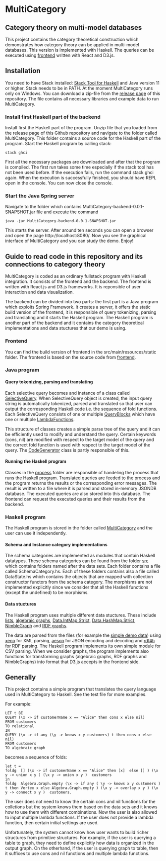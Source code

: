 # MultiCategory

## Category theory on multi-model databases

This project contains the category theoretical construction which demonstrates how category theory can be applied in multi-model databases. This version is implemented with Haskell. The queries can be executed using [frontend](https://github.com/valterUo/demo-system-frontend) written with React and D3.js.

## Installation

You need to have Stack installed: [Stack Tool for Haskell](https://docs.haskellstack.org/en/stable/README/) and Java version 11 or higher. Stack needs to be in PATH. At the moment MultiCategory runs only on Windows. You can download a zip-file from the [release page](https://github.com/valterUo/MultiCategory-demo-system/releases) of this repository. The file contains all necessary libraries and example data to run MultiCategory.

### Install first Haskell part of the backend

Install first the Haskell part of the program. Unzip file that you loaded from the release page of this Github repository and navigate to the folder called MultiCategory. This folder contains a source code for the Haskell part of the program. Start the Haskell program by calling stack: 

```
stack ghci
```

First all the necessary packages are downloaded and after that the program is compiled. The first run takes some time especially if the stack tool has not been used before. If the execution fails, run the command stack ghci again. When the execution is successfully finished, you should have REPL open in the console. You can now close the console.

### Start the Java Spring server

Navigate to the folder which contains MultiCategory-backend-0.0.1-SNAPSHOT.jar file and execute the command

```
java -jar MultiCategory-backend-0.0.1-SNAPSHOT.jar
```
This starts the server. After around ten seconds you can open a browser and open the page http://localhost:8080/. Now you see the graphical interface of MultiCategory and you can study the demo. Enjoy!

## Guide to read code in this repository and its connections to category theory

MultiCategory is coded as an ordinary fullstack program with Haskell integration. It consists of the frontend and the backend. The frontend is written with React.js and D3.js frameworks. It is reponsible of user interaction and data visualization. 

The backend can be divided into two parts: the first part is a Java program which exploits Spring Framework. It creates a server, it offers the static build version of the frontend, it is responsible of query tokenizing, parsing and translating and it starts the Haskell program. The Haskell program is another part of the backend and it contains the category theoretical implementations and data stuctures that our demo is using.

### Frontend

You can find the build version of frontend in the src/main/resources/static folder. The frontend is based on the source code from [frontend](https://github.com/valterUo/demo-system-frontend).

### Java program

#### Query tokenizing, parsing and translating

Each selective query becomes and instance of a class called [SelectiveQuery](https://github.com/valterUo/MultiCategory-demo-system/blob/master/src/query/SelectiveQuery.java). When SelectiveQuery object is created, the input query string is automatically tokenized, parsed and translated so that user can output the corresponding Haskell code i.e. the sequence of fold functions. Each SelectiveQuery consists of one or multiple [QueryBlocks](https://github.com/valterUo/MultiCategory-demo-system/blob/master/src/query/QueryBlock.java) which have one or multiple [LambdaFunctions](https://github.com/valterUo/MultiCategory-demo-system/blob/master/src/query/LambdaFunction.java).

This structure of classes creates a simple parse tree of the query and it can be efficiently used to modify and understand the query. Certain keywords (cons, nil) are modified with respect to the target model of the query and the correct fold function is used with respect to the target model of the query. The [CodeGenerator](https://github.com/valterUo/MultiCategory-demo-system/blob/master/src/codeGenerator/CodeGenerator.java) class is partly responsible of this.

#### Running the Haskell program

Classes in the [process](https://github.com/valterUo/MultiCategory-demo-system/tree/master/src/process) folder are responsible of handeling the process that runs the Haskell program. Translated queries are feeded to the process and the program returns the results or the corresponding error messages. The result is written to a file where it is parsed and stored in-memory JSONDB database. The executed queries are also stored into this database. The frontend can request the executed queries and their results from the backend.

### Haskell program

The Haskell program is stored in the folder called [MultiCategory](https://github.com/valterUo/MultiCategory-demo-system/tree/master/MultiCategory) and the user can use it independently.

#### Schema and Instance category implementations

 The schema categories are implemented as modules that contain Haskell datatypes. These schema categories can be found from the folder [src](https://github.com/valterUo/MultiCategory-demo-system/tree/master/MultiCategory/src) which contains folders named after the data sets. Each folder contains a file called SchemaCategory.hs. Each of these folders contains also a file called DataState.hs which contains the objects that are mapped with collection constructor functors from the schema category. The morphisms are not implemented explicitly since we consider that all the Haskell functions (except the undefined) to be morphisms.

#### Data stuctures

The Haskell program uses multiple different data stuctures. These include [lists](https://hackage.haskell.org/package/base-4.12.0.0/docs/Data-List.html), [algebraic graphs](http://hackage.haskell.org/package/algebraic-graphs-0.4/docs/Algebra-Graph.html), [Data.IntMap.Strict](http://hackage.haskell.org/package/containers-0.6.2.1/docs/Data-IntMap-Strict.html), [Data.HashMap.Strict](https://hackage.haskell.org/package/unordered-containers-0.2.10.0/docs/Data-HashMap-Strict.html), [NimbleGraph](https://github.com/valterUo/MultiCategory-demo-system/tree/master/MultiCategory/src/NimbleGraph) and [RDF graphs](http://hackage.haskell.org/package/rdf4h-3.1.0).

The data are parsed from the files (for example the [simple demo data](https://github.com/valterUo/MultiCategory-demo-system/tree/master/MultiCategory/demoData)) using [xeno](https://hackage.haskell.org/package/xeno) for XML parsing, [aeson](http://hackage.haskell.org/package/aeson) for JSON encoding and decoding and [rdf4h](http://hackage.haskell.org/package/rdf4h-3.1.0) for RDF parsing. The Haskell program implements its own simple module for CSV parsing. When we consider graphs, the program implements also functions for transforming graphs (algebraic graphs, RDF graphs and NimbleGraphs) into format that D3.js accepts in the frontend side.

## Generally

This project contains a simple program that translates the query language used in MultiCategory to Haskell. See the test file for more examples.

For example:

```
LET t BE 
QUERY (\x -> if customerName x == "Alice" then cons x else nil) 
FROM customers
TO relational 
IN
QUERY (\x -> if any (\y -> knows x y customers) t then cons x else nil)
FROM customers
TO algebraic graph
```

becomes a sequence of folds:

```
let t = 
foldg  [] (\x -> if customerName x == "Alice" then [x]  else [] ) (\x y -> union x y ) (\x y -> union x y )  customers
in
foldg  Algebra.Graph.empty (\x -> if any ( \y -> knows x y customers ) t then Vertex x else Algebra.Graph.empty ) (\x y -> overlay x y ) (\x y -> connect x y )  customers.
```

The user does not need to know the certain cons and nil functions for the colletions but the system knows them based on the data sets and it knows how to use them with different combinations. Now the user is also allowed to input multiple lambda functions. If the user does not provide a lambda function, then certain initial settings are used.

Unfortunately, the system cannot know how user wants to build richer structures from primitive structures. For example, if the user is querying a table to graph, they need to define explicitly how data is organized in the output graph. On the otherhand, if the user is querying graph to table, then it suffices to use cons and nil functions and multiple lambda functions.
